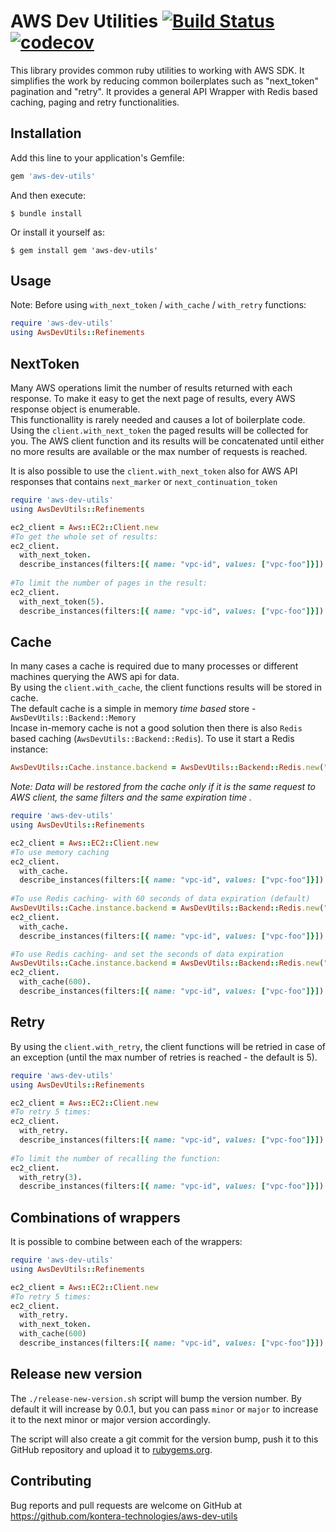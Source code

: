 # AWS Dev Utilities [![Build Status](https://travis-ci.org/kontera-technologies/aws-dev-utils.svg?branch=master)](https://travis-ci.org/kontera-technologies/aws-dev-utils) [![codecov](https://codecov.io/gh/kontera-technologies/aws-dev-utils/branch/master/graph/badge.svg)](https://codecov.io/gh/kontera-technologies/aws-dev-utils)

This library provides common ruby utilities to working with AWS SDK. It simplifies the work by reducing common boilerplates such as "next_token" pagination and "retry". 
It provides a general API Wrapper with Redis based caching, paging and retry functionalities.

## Installation

Add this line to your application's Gemfile:

```ruby
gem 'aws-dev-utils'
```

And then execute:

    $ bundle install

Or install it yourself as:

    $ gem install gem 'aws-dev-utils'

## Usage
Note: Before using `with_next_token` / `with_cache` / `with_retry` functions:

```ruby
require 'aws-dev-utils'
using AwsDevUtils::Refinements
```

## NextToken
Many AWS operations limit the number of results returned with each response. To make it easy to get the next page of results, every AWS response object is enumerable. <br>This functionallity is rarely needed and causes a lot of boilerplate code.<br>
Using the `client.with_next_token` the paged results will be collected for you. 
The AWS client function and its results will be concatenated until either no more results are available or the max number of requests is reached.

It is also possible to use the `client.with_next_token` also for AWS API responses that contains `next_marker` or `next_continuation_token` 

```ruby
require 'aws-dev-utils'
using AwsDevUtils::Refinements

ec2_client = Aws::EC2::Client.new
#To get the whole set of results:
ec2_client.
  with_next_token.
  describe_instances(filters:[{ name: "vpc-id", values: ["vpc-foo"]}])
 
#To limit the number of pages in the result:
ec2_client.
  with_next_token(5).
  describe_instances(filters:[{ name: "vpc-id", values: ["vpc-foo"]}])
```

## Cache
In many cases a cache is required due to many processes or different machines querying the AWS api for data.  
By using the `client.with_cache`, the client functions results will be stored in cache. <br>
The default cache is a simple in memory *time based* store - `AwsDevUtils::Backend::Memory` <br>
Incase in-memory cache is not a good solution then there is  also `Redis` based caching (`AwsDevUtils::Backend::Redis`).
To use it start a Redis instance:
```ruby
AwsDevUtils::Cache.instance.backend = AwsDevUtils::Backend::Redis.new("redis-url")
```

_Note: Data will be restored from the cache only if it is the same request to AWS client, the same filters and the same expiration time ._

```ruby
require 'aws-dev-utils'
using AwsDevUtils::Refinements

ec2_client = Aws::EC2::Client.new
#To use memory caching
ec2_client.
  with_cache.
  describe_instances(filters:[{ name: "vpc-id", values: ["vpc-foo"]}])
 
#To use Redis caching- with 60 seconds of data expiration (default)
AwsDevUtils::Cache.instance.backend = AwsDevUtils::Backend::Redis.new("redis-url")
ec2_client.
  with_cache.
  describe_instances(filters:[{ name: "vpc-id", values: ["vpc-foo"]}])

#To use Redis caching- and set the seconds of data expiration
AwsDevUtils::Cache.instance.backend = AwsDevUtils::Backend::Redis.new("redis-url")
ec2_client.
  with_cache(600).
  describe_instances(filters:[{ name: "vpc-id", values: ["vpc-foo"]}])

```

## Retry
By using the `client.with_retry`, the client functions will be retried in case of an exception (until the max number of retries is reached - the default is 5).

```ruby
require 'aws-dev-utils'
using AwsDevUtils::Refinements

ec2_client = Aws::EC2::Client.new
#To retry 5 times:
ec2_client.
  with_retry.
  describe_instances(filters:[{ name: "vpc-id", values: ["vpc-foo"]}])
 
#To limit the number of recalling the function:
ec2_client.
  with_retry(3).
  describe_instances(filters:[{ name: "vpc-id", values: ["vpc-foo"]}])
```

## Combinations of wrappers
It is possible to combine between each of the wrappers:
```ruby
require 'aws-dev-utils'
using AwsDevUtils::Refinements

ec2_client = Aws::EC2::Client.new
#To retry 5 times:
ec2_client.
  with_retry.
  with_next_token.
  with_cache(600)
  describe_instances(filters:[{ name: "vpc-id", values: ["vpc-foo"]}]) 
```

## Release new version
The `./release-new-version.sh` script will bump the version number. By default it will
increase by 0.0.1, but you can pass `minor` or `major` to increase it to the next
minor or major version accordingly.

The script will also create a git commit for the version bump, push it to this
GitHub repository and upload it to [rubygems.org](https://rubygems.org).

## Contributing

Bug reports and pull requests are welcome on GitHub at https://github.com/kontera-technologies/aws-dev-utils
